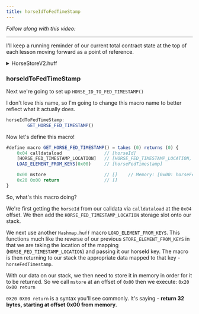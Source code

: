 ```yaml
---
title: horseIdToFedTimeStamp
---
```


_Follow along with this video:_

---

I'll keep a running reminder of our current total contract state at the top of each lesson moving forward as a point of reference.

<details>
<summary>HorseStoreV2.huff</summary>

```js
/* HorseStore Interface */
#define function mintHorse() nonpayable returns()
#define function feedHorse(uint256) nonpayable returns()
#define function isHappyHorse(uint256) view returns(bool)
#define function horseIdToFedTimeStamp(uint256) view returns(uint256)
#define function HORSE_HAPPY_IF_FED_WITHIN() view returns(uint256)

#define constant HORSE_FED_TIMESTAMP_LOCATION = FREE_STORAGE_POINTER()

#define function FEED_HORSE() = takes (0) returns (0) {
    timestamp                       // [timestamp]
    0x04 calldataload               //[horseId, timestamp]
    [HORSE_FED_TIMESTAMP_LOCATION]  // [HORSE_FED_TIMESTAMP_LOCATION, horseId, timestamp]
    STORE_ELEMENT_FROM_KEYS(0x00)   // []
}

#define macro MAIN() = takes (0) returns (0){
    0x00 calldataload 0xE0 shr      //  [function_selector]

    dup1 __FUNC_SIG(mintHorse) eq mintHorse jumpi
    dup1 __FUNC_SIG(feedHorse) eq feedHorse jumpi
    dup1 __FUNC_SIG(isHappyHorse) eq isHappyHorse jumpi
    dup1 __FUNC_SIG(horseIdToFedTimeStamp) eq horseIdToFedTimeStamp jumpi
    dup1 __FUNC_SIG(HORSE_HAPPY_IF_FED_WITHIN) eq horseHappyFedWithin jumpi

    mintHorse:
        MINT_HORSE()
    feedHorse:
        FEED_HORSE()
    isHappyHorse:
        IS_HAPPY_HORSE()
    horseIdToFedTimeStamp:
        HORSE_ID_TO_FED_TIMESTAMP()
    horseHappyFedWithin:
        HORSE_HAPPY_FED_WITHIN()
}
```

</details>


### horseIdToFedTimeStamp

Next we're going to set up `HORSE_ID_TO_FED_TIMESTAMP()`

I don't love this name, so I'm going to change this macro name to better reflect what it actually does.

```js
horseIdToFedTimeStamp:
        GET_HORSE_FED_TIMESTAMP()
```

Now let's define this macro!

```js
#define macro GET_HORSE_FED_TIMESTAMP() = takes (0) returns (0) {
    0x04 calldataload                // [horseId]
    [HORSE_FED_TIMESTAMP_LOCATION]   // [HORSE_FED_TIMESTAMP_LOCATION, horseId]
    LOAD_ELEMENT_FROM_KEYS(0x00)     // [horseFedTimestamp]

    0x00 mstore                      // []    // Memory: [0x00: horseFedTimestamp]
    0x20 0x00 return                 // []
}
```

So, what's this macro doing?

We're first getting the `horseId` from our calldata via `calldataload` at the `0x04` offset.  We then add the `HORSE_FED_TIMESTAMP_LOCATION` storage slot onto our stack.

We next use another `Hashmap.huff` macro `LOAD_ELEMENT_FROM_KEYS`. This functions much like the reverse of our previous `STORE_ELEMENT_FROM_KEYS` in that we are taking the location of the mapping (`HORSE_FED_TIMESTAMP_LOCATION`) and passing it our horseId key. The macro is then returning to our stack the appropriate data mapped to that key - `horseFedTimestamp`.

With our data on our stack, we then need to store it in memory in order for it to be returned. So we call `mstore` at an offset of `0x00` then we execute: `0x20 0x00 return`

`0X20 0X00 return` is a syntax you'll see commonly. It's saying - **return 32 bytes, starting at offset 0x00 from memory.**
